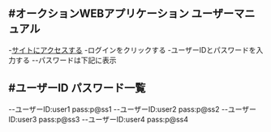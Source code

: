 #オークションWEBアプリケーション ユーザーマニュアル
---
-[サイトにアクセスする](http://150.89.233.201/)
-ログインをクリックする
-ユーザーIDとパスワードを入力する
--パスワードは下記に表示

#ユーザーID パスワード一覧
---
--ユーザーID:user1 pass:p@ss1
--ユーザーID:user2 pass:p@ss2
--ユーザーID:user3 pass:p@ss3
--ユーザーID:user4 pass:p@ss4
